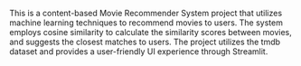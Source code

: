 This is a content-based Movie Recommender System project that utilizes machine learning techniques to recommend movies to users. The system employs cosine similarity to calculate the similarity scores between movies, and suggests the closest matches to users. The project utilizes the tmdb dataset and provides a user-friendly UI experience through Streamlit.
